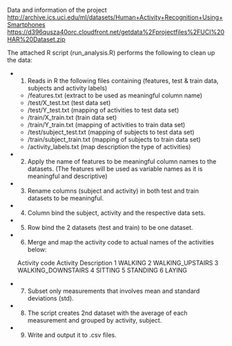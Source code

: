 Data and information of the project 
	http://archive.ics.uci.edu/ml/datasets/Human+Activity+Recognition+Using+Smartphones
	https://d396qusza40orc.cloudfront.net/getdata%2Fprojectfiles%2FUCI%20HAR%20Dataset.zip


The attached R script (run_analysis.R) performs the following to clean up the data:

* 1. Reads in R the following files containing (features, test & train data, subjects and activity labels)
	- /features.txt (extract to be used as meaningful column name)
	- /test/X_test.txt (test data set)
	- /test/Y_test.txt (mapping of activities to test data set)
	- /train/X_train.txt (train data set) 
	- /train/Y_train.txt (mapping of activities to train data set)
	- /test/subject_test.txt (mapping of subjects to test data set)
	- /train/subject_train.txt (mapping of subjects to train data set)
	- /activity_labels.txt (map description the type of activities)
	
* 2. Apply the name of features to be meaningful column names to the datasets. (The features will be used as variable names as it is meaningful and descriptive)

* 3. Rename columns (subject and activity) in both test and train datasets to be meaningful.

* 4. Column bind the subject, activity and the respective data sets.

* 5. Row bind the 2 datasets (test and train) to be one dataset.

* 6. Merge and map the activity code to actual names of the activities below:

	Activity code		Activity Description
			1 				WALKING
			2 				WALKING_UPSTAIRS
			3 				WALKING_DOWNSTAIRS
			4 				SITTING
			5 				STANDING
			6 				LAYING

* 7. Subset only measurements that involves mean and standard deviations (std).

* 8. The script creates 2nd dataset with the average of each measurement and grouped by activity, subject.

* 9. Write and output it to .csv files.



